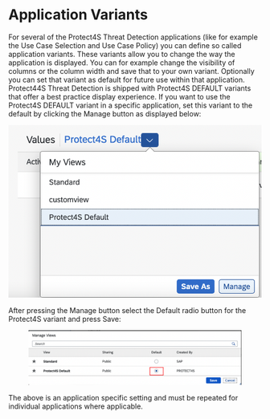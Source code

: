 # Application Variants

For several of the Protect4S Threat Detection applications (like for example the Use Case Selection and Use Case Policy) you can define so called application variants. These variants allow you to change the way the application is displayed. You can for example change the visibility of columns or the column width and save that to your own variant. Optionally you can set that variant as default for future use within that application. Protect44S Threat Detection is shipped with Protect4S DEFAULT variants that offer a best practice display experience. If you want to use the Protect4S DEFAULT variant in a specific application, set this variant to the default by clicking the Manage button as displayed below:



![](<../../.gitbook/assets/image (78).png>)

After pressing the Manage button select the Default radio button for the Protect4S variant and press Save:

<figure><img src="../../.gitbook/assets/image (6).png" alt=""><figcaption></figcaption></figure>

The above is an application specific setting and must be repeated for individual applications where applicable.
